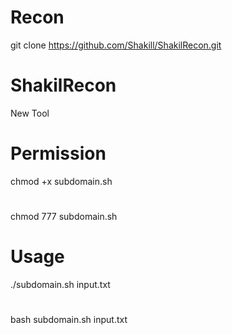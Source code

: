 
# Recon
git clone https://github.com/Shakill/ShakilRecon.git

# ShakilRecon
New Tool
# Permission
chmod +x subdomain.sh
#
chmod 777 subdomain.sh
# Usage
./subdomain.sh input.txt
#
bash subdomain.sh input.txt
